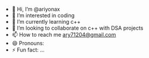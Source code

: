 - 👋 Hi, I’m @ariyonax
- 👀 I’m interested in coding
- 🌱 I’m currently learning c++
- 💞️ I’m looking to collaborate on c++ with DSA projects
- 📫 How to reach me ary71204@gmail.com
- 😄 Pronouns: 
- ⚡ Fun fact: ...

<!---
ariyonax/ariyonax is a ✨ special ✨ repository because its `README.md` (this file) appears on your GitHub profile.
You can click the Preview link to take a look at your changes.
--->
